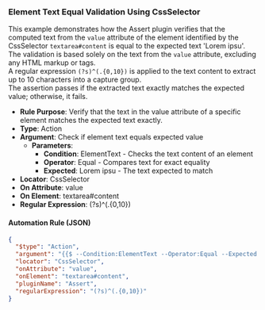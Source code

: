 ### Element Text Equal Validation Using CssSelector

This example demonstrates how the Assert plugin verifies that the computed text from the `value` attribute of the element identified by the CssSelector `textarea#content` is equal to the expected text 'Lorem ipsu'.  
The validation is based solely on the text from the `value` attribute, excluding any HTML markup or tags.  
A regular expression `(?s)^(.{0,10})` is applied to the text content to extract up to 10 characters into a capture group.  
The assertion passes if the extracted text exactly matches the expected value; otherwise, it fails.

- **Rule Purpose**: Verify that the text in the value attribute of a specific element matches the expected text exactly.  
- **Type**: Action  
- **Argument**: Check if element text equals expected value  
  - **Parameters**:  
    - **Condition**: ElementText - Checks the text content of an element  
    - **Operator**: Equal - Compares text for exact equality  
    - **Expected**: Lorem ipsu - The text expected to match  
- **Locator**: CssSelector  
- **On Attribute**: value  
- **On Element**: textarea#content  
- **Regular Expression**: (?s)^(.{0,10})

#### Automation Rule (JSON)

```json
{
  "$type": "Action",
  "argument": "{{$ --Condition:ElementText --Operator:Equal --Expected:Lorem ipsu}}",
  "locator": "CssSelector",
  "onAttribute": "value",
  "onElement": "textarea#content",
  "pluginName": "Assert",
  "regularExpression": "(?s)^(.{0,10})"
}
```
